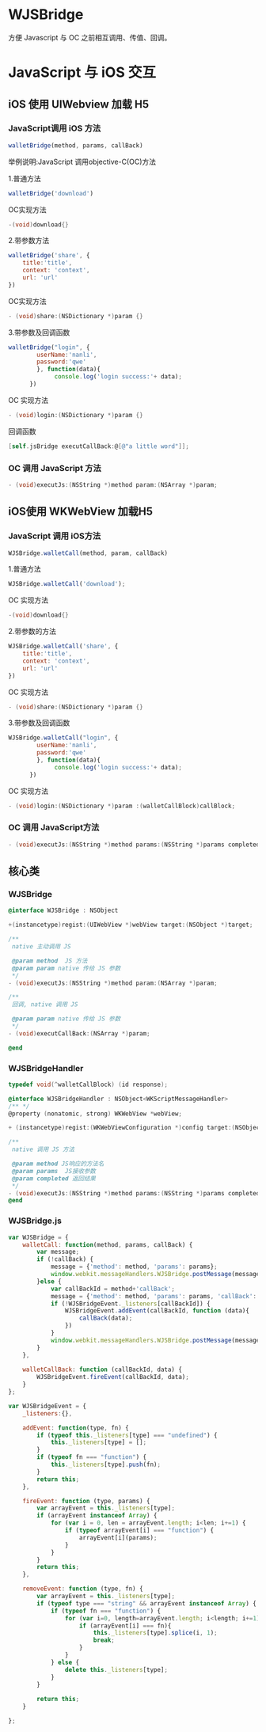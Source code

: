 # WJSBridge
 方便 Javascript 与 OC 之前相互调用、传值、回调。
# JavaScript 与 iOS 交互

## iOS 使用 UIWebview 加载 H5

### JavaScript调用 iOS 方法

```javascript
walletBridge(method, params, callBack)
```

举例说明:JavaScript 调用objective-C(OC)方法

1.普通方法

```javascript
walletBridge('download')
```

OC实现方法	

```objective-c
-(void)download{}
```

2.带参数方法

```javascript
walletBridge('share', {
    title:'title',
    context: 'context',
    url: 'url'
})
```

OC实现方法

```objective-c
- (void)share:(NSDictionary *)param {}
```

3.带参数及回调函数

```javascript
walletBridge("login", {
        userName:'nanli',
        password:'qwe'
        }, function(data){
             console.log('login success:'+ data);
      })
```

OC 实现方法

```objective-c
- (void)login:(NSDictionary *)param {}
```

回调函数

```objective-c
[self.jsBridge executCallBack:@[@"a little word"]];
```

### OC 调用 JavaScript 方法

```objective-c
- (void)executJs:(NSString *)method param:(NSArray *)param;
```



## iOS使用 WKWebView 加载H5

### JavaScript 调用 iOS方法

```javascript
WJSBridge.walletCall(method, param, callBack)
```

1.普通方法

```javascript
WJSBridge.walletCall('download');
```

OC 实现方法

```objective-c
-(void)download{}
```

2.带参数的方法

```javascript
WJSBridge.walletCall('share', {
    title:'title',
    context: 'context',
    url: 'url'
})
```



OC 实现方法

```objective-c
- (void)share:(NSDictionary *)param {}
```

3.带参数及回调函数

```javascript
WJSBridge.walletCall("login", {
        userName:'nanli',
        password:'qwe'
        }, function(data){
             console.log('login success:'+ data);
      })
```

OC 实现方法

```objective-c
- (void)login:(NSDictionary *)param :(walletCallBlock)callBlock;
```

### OC 调用 JavaScript方法

```objective-c
- (void)executJs:(NSString *)method params:(NSString *)params completed:(void(^)(id data, NSError *error))completed;
```



## 核心类

### WJSBridge

```objective-c
@interface WJSBridge : NSObject

+(instancetype)regist:(UIWebView *)webView target:(NSObject *)target;

/**
 native 主动调用 JS

 @param method  JS 方法
 @param param native 传给 JS 参数
 */
- (void)executJs:(NSString *)method param:(NSArray *)param;

/**
 回调, native 调用 JS

 @param param native 传给 JS 参数
 */
- (void)executCallBack:(NSArray *)param;

@end
```

### WJSBridgeHandler

```objective-c
typedef void(^walletCallBlock) (id response);

@interface WJSBridgeHandler : NSObject<WKScriptMessageHandler>
/** */
@property (nonatomic, strong) WKWebView *webView;

+ (instancetype)regist:(WKWebViewConfiguration *)config target:(NSObject *)target;

/**
 native 调用 JS 方法

 @param method JS响应的方法名
 @param params  JS接收参数
 @param completed 返回结果
 */
- (void)executJs:(NSString *)method params:(NSString *)params completed:(void(^)(id data, NSError *error))completed;;
@end
```



### WJSBridge.js

```javascript
var WJSBridge = {
    walletCall: function(method, params, callBack) {
        var message;
        if (!callBack) {
            message = {'method': method, 'params': params};
            window.webkit.messageHandlers.WJSBridge.postMessage(message);
        }else {
            var callBackId = method+'callBack';
            message = {'method': method, 'params': params, 'callBack': callBackId};
            if (!WJSBridgeEvent._listeners[callBackId]) {
                WJSBridgeEvent.addEvent(callBackId, function (data){
                    callBack(data);
                })
            }
            window.webkit.messageHandlers.WJSBridge.postMessage(message);
        }
    },
    
    walletCallBack: function (callBackId, data) {
        WJSBridgeEvent.fireEvent(callBackId, data);
    }
};

var WJSBridgeEvent = {
    _listeners:{},

    addEvent: function(type, fn) {
        if (typeof this._listeners[type] === "undefined") {
            this._listeners[type] = [];
        }
        if (typeof fn === "function") {
            this._listeners[type].push(fn);
        }
        return this;
    },

    fireEvent: function (type, params) {
        var arrayEvent = this._listeners[type];
        if (arrayEvent instanceof Array) {
            for (var i = 0, len = arrayEvent.length; i<len; i+=1) {
                if (typeof arrayEvent[i] === "function") {
                    arrayEvent[i](params);
                }
            }
        }
        return this;
    },

    removeEvent: function (type, fn) {
        var arrayEvent = this._listeners[type];
        if (typeof type === "string" && arrayEvent instanceof Array) {
            if (typeof fn === "function") {
                for (var i=0, length=arrayEvent.length; i<length; i+=1){
                    if (arrayEvent[i] === fn){
                        this._listeners[type].splice(i, 1);
                        break;
                    }
                }
            } else {
                delete this._listeners[type];
            }
        }
        
        return this;
    }

};

```

